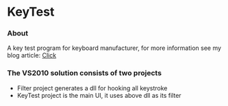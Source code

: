 KeyTest
=======

### About
A key test program for keyboard manufacturer, for more information see my blog article: [Click](http://www.cnblogs.com/keke2014/p/3858742.html)

### The VS2010 solution consists of two projects
- Filter project generates a dll for hooking all keystroke
- KeyTest project is the main UI, it uses above dll as its filter
